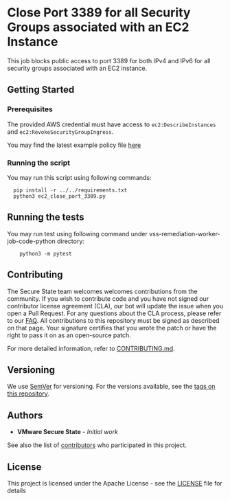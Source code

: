 # Close Port 3389 for all Security Groups associated with an EC2 Instance

This job blocks public access to port 3389 for both IPv4 and IPv6 for all security groups associated with an EC2 instance.

## Getting Started

### Prerequisites

The provided AWS credential must have access to `ec2:DescribeInstances` and `ec2:RevokeSecurityGroupIngress`.

You may find the latest example policy file [here](minimum_policy.json)

### Running the script

You may run this script using following commands:
```shell script
  pip install -r ../../requirements.txt
  python3 ec2_close_port_3389.py
```

## Running the tests
You may run test using following command under vss-remediation-worker-job-code-python directory:
```shell script
    python3 -m pytest
```

## Contributing
The Secure State team welcomes welcomes contributions from the community. If you wish to contribute code and you have not signed our contributor license agreement (CLA), our bot will update the issue when you open a Pull Request. For any questions about the CLA process, please refer to our [FAQ](https://cla.vmware.com/faq).
All contributions to this repository must be signed as described on that page. Your signature certifies that you wrote the patch or have the right to pass it on as an open-source patch.

For more detailed information, refer to [CONTRIBUTING.md](../../../CONTRIBUTING.md).

## Versioning

We use [SemVer](http://semver.org/) for versioning. For the versions available, see the [tags on this repository](https://github.com/vmware-samples/secure-state-remediation-jobs/tags).

## Authors

* **VMware Secure State** - *Initial work*

See also the list of [contributors](https://github.com/vmware-samples/secure-state-remediation-jobs/contributors) who participated in this project.

## License

This project is licensed under the Apache License - see the [LICENSE](https://github.com/vmware-samples/secure-state-remediation-jobs/blob/master/LICENSE.txt) file for details
